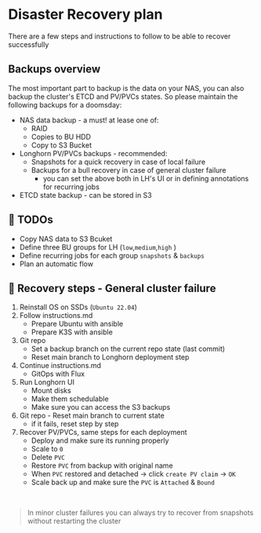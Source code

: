 # Disaster Recovery plan

There are a few steps and instructions to follow to be able to recover successfully

## Backups overview

The most important part to backup is the data on your NAS, you can also backup the cluster's ETCD and PV/PVCs states.
So please maintain the following backups for a doomsday:

* NAS data backup - a must! at lease one of:
  * RAID
  * Copies to BU HDD
  * Copy to S3 Bucket
* Longhorn PV/PVCs backups - recommended:
  * Snapshots for a quick recovery in case of local failure
  * Backups for a bull recovery in case of general cluster failure
    * you can set the above both in LH's UI or in defining annotations for recurring jobs
* ETCD state backup - can be stored in S3

## 📝 TODOs

* Copy NAS data to S3 Bcuket
* Define three BU groups for LH (`low`,`medium`,`high` )
* Define recurring jobs for each group `snapshots` & `backups`
* Plan an automatic flow

## 🚶 Recovery steps - General cluster failure
1. Reinstall OS on SSDs (`Ubuntu 22.04`)
2. Follow instructions.md
   * Prepare Ubuntu with ansible
   * Prepare K3S with ansible
3. Git repo
   * Set a backup branch on the current repo state (last commit)
   * Reset main branch to Longhorn deployment step
4. Continue instructions.md
   * GitOps with Flux
5. Run Longhorn UI
   * Mount disks
   * Make them schedulable
   * Make sure you can access the S3 backups
6. Git repo - Reset main branch to current state
   * if it fails, reset step by step
7. Recover PV/PVCs, same steps for each deployment
   * Deploy and make sure its running properly
   * Scale to `0`
   * Delete `PVC`
   * Restore `PVC` from backup with original name
   * When `PVC` restored and detached -> click `create PV claim` -> `OK`
   * Scale back up and make sure the `PVC` is `Attached` & `Bound`

<br />

> In minor cluster failures you can always try to recover from snapshots without restarting the cluster
